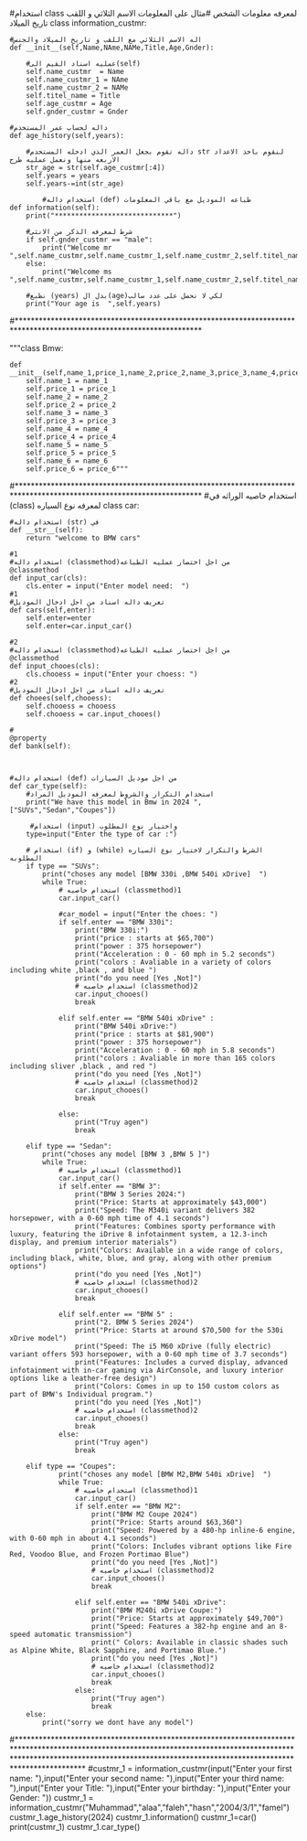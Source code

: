 #استخدام class لمعرفه معلومات الشخص
#مثال على المعلومات الاسم الثلاثي و اللقب تاريخ الميلاد
class information_custmr:

    #اله الاسم الثلاثي مع اللقب و تاريخ الميلاد والجنس
    def __init__(self,Name,NAme,NAMe,Title,Age,Gnder):

        #عمليه اسناد القيم الى(self)
        self.name_custmr  = Name
        self.name_custmr_1 = NAme
        self.name_custmr_2 = NAMe
        self.titel_name = Title
        self.age_custmr = Age
        self.gnder_custmr = Gnder

    #داله لحساب عمر المستخدم
    def age_history(self,years):

        #داله تقوم بجعل العمر الذي ادخله المستخدم str لنقوم باخذ الاعداد الاربعه منها ونعمل عمليه طرح
        str_age = str(self.age_custmr[:4])
        self.years = years
        self.years-=int(str_age)

            #استخدام داله (def) طباعه الموديل مع باقي المعلومات
    def information(self):
        print("*****************************")

        #شرط لمعرفه الذكر من الانثى
        if self.gnder_custmr == "male":
            print("Welcome mr ",self.name_custmr,self.name_custmr_1,self.name_custmr_2,self.titel_name)
        else:
            print("Welcome ms ",self.name_custmr,self.name_custmr_1,self.name_custmr_2,self.titel_name)

        #نطبع (years) بدل ال(age)لكي لا نحصل على عدد سالب
        print("Your age is  ",self.years)

#**********************************************************************************************************************

"""class Bmw:
    
    def __init__(self,name_1,price_1,name_2,price_2,name_3,price_3,name_4,price_4,name_5,price_5,name_6,price_6):
        self.name_1 = name_1
        self.price_1 = price_1
        self.name_2 = name_2
        self.price_2 = price_2
        self.name_3 = name_3
        self.price_3 = price_3
        self.name_4 = name_4
        self.price_4 = price_4
        self.name_5 = name_5
        self.price_5 = price_5
        self.name_6 = name_6
        self.price_6 = price_6"""

#**********************************************************************************************************************
#استخدام خاصيه الوراثه في (class) لمعرفه نوع السياره
class car:

    #استخدام داله (str) في
    def __str__(self):
        return "welcome to BMW cars"

    #1
    #استخدام داله (classmethod)من اجل اختصار عمليه الطباعه
    @classmethod
    def input_car(cls):
        cls.enter = input("Enter model need:  ")
    #1
    #تعريف داله اسناد من اجل ادخال الموديل
    def cars(self,enter):
        self.enter=enter
        self.enter=car.input_car()

    #2
    #استخدام داله (classmethod)من اجل اختصار عمليه الطباعه
    @classmethod
    def input_chooes(cls):
        cls.chooess = input("Enter your choess: ")
    #2
    #تعريف داله اسناد من اجل ادخال الموديل
    def choees(self,chooess):
        self.chooess = chooess
        self.chooess = car.input_chooes()

    #
    @property
    def bank(self):



    #استخدام داله (def) من اجل موديل السيارات
    def car_type(self):
        #استخدام التكرار والشروط لمعرفه الموديل المراد
        print("We have this model in Bmw in 2024 ",["SUVs","Sedan","Coupes"])

         #استخدام (input) واختيار نوع المطلوب
        type=input("Enter the type of car :")

        # استخدام (if) و (while) الشرط والتكرار لاختيار نوع السياره المطلوبه
        if type == "SUVs":
            print("choses any model [BMW 330i ,BMW 540i xDrive]  ")
            while True:
                # استخدام خاصيه (classmethod)1
                car.input_car()

                #car_model = input("Enter the choes: ")
                if self.enter == "BMW 330i":
                    print("BMW 330i:")
                    print("price : starts at $65,700")
                    print("power : 375 horsepower")
                    print("Acceleration : 0 - 60 mph in 5.2 seconds")
                    print("colors : Avaliable in a variety of colors  including white ,black , and blue ")
                    print("do you need [Yes ,Not]")
                    # استخدام خاصيه (classmethod)2
                    car.input_chooes()
                    break

                elif self.enter == "BMW 540i xDrive" :
                    print("BMW 540i xDrive:")
                    print("price : starts at $81,900")
                    print("power : 375 horsepower")
                    print("Acceleration : 0 - 60 mph in 5.8 seconds")
                    print("colors : Avaliable in more than 165 colors  including sliver ,black , and red ")
                    print("do you need [Yes ,Not]")
                    # استخدام خاصيه (classmethod)2
                    car.input_chooes()
                    break

                else:
                    print("Truy agen")
                    break

        elif type == "Sedan":
            print("choses any model [BMW 3 ,BMW 5 ]")
            while True:
                # استخدام خاصيه (classmethod)1
                car.input_car()
                if self.enter == "BMW 3":
                    print("BMW 3 Series 2024:")
                    print("Price: Starts at approximately $43,000")
                    print("Speed: The M340i variant delivers 382 horsepower, with a 0-60 mph time of 4.1 seconds")
                    print("Features: Combines sporty performance with luxury, featuring the iDrive 8 infotainment system, a 12.3-inch display, and premium interior materials")
                    print("Colors: Available in a wide range of colors, including black, white, blue, and gray, along with other premium options")
                    print("do you need [Yes ,Not]")
                    # استخدام خاصيه (classmethod)2
                    car.input_chooes()
                    break

                elif self.enter == "BMW 5" :
                    print("2. BMW 5 Series 2024")
                    print("Price: Starts at around $70,500 for the 530i xDrive model")
                    print("Speed: The i5 M60 xDrive (fully electric) variant offers 593 horsepower, with a 0-60 mph time of 3.7 seconds")
                    print("Features: Includes a curved display, advanced infotainment with in-car gaming via AirConsole, and luxury interior options like a leather-free design")
                    print("Colors: Comes in up to 150 custom colors as part of BMW's Individual program.")
                    print("do you need [Yes ,Not]")
                    # استخدام خاصيه (classmethod)2
                    car.input_chooes()
                    break
                else:
                    print("Truy agen")
                    break

        elif type == "Coupes":
                print("choses any model [BMW M2,BMW 540i xDrive]  ")
                while True:
                    # استخدام خاصيه (classmethod)1
                    car.input_car()
                    if self.enter == "BMW M2":
                        print("BMW M2 Coupe 2024")
                        print("Price: Starts around $63,360")
                        print("Speed: Powered by a 480-hp inline-6 engine, with 0-60 mph in about 4.1 seconds")
                        print("Colors: Includes vibrant options like Fire Red, Voodoo Blue, and Frozen Portimao Blue")
                        print("do you need [Yes ,Not]")
                        # استخدام خاصيه (classmethod)2
                        car.input_chooes()
                        break

                    elif self.enter == "BMW 540i xDrive":
                        print("BMW M240i xDrive Coupe:")
                        print("Price: Starts at approximately $49,700")
                        print("Speed: Features a 382-hp engine and an 8-speed automatic transmission")
                        print(" Colors: Available in classic shades such as Alpine White, Black Sapphire, and Portimao Blue.")
                        print("do you need [Yes ,Not]")
                        # استخدام خاصيه (classmethod)2
                        car.input_chooes()
                        break
                    else:
                        print("Truy agen")
                        break
        else:
            print("sorry we dont have any model")

#***************************************************************************************************************************************************************************************************************************************
#custmr_1 = information_custmr(input("Enter your first name: "),input("Enter your second name: "),input("Enter your third name: "),input("Enter your Title: "),input("Enter your birthday: "),input("Enter your Gender: "))
custmr_1 = information_custmr("Muhammad","alaa","faleh","hasn","2004/3/1","famel")
custmr_1.age_history(2024)
custmr_1.information()
custmr_1=car()
print(custmr_1)
custmr_1.car_type()
